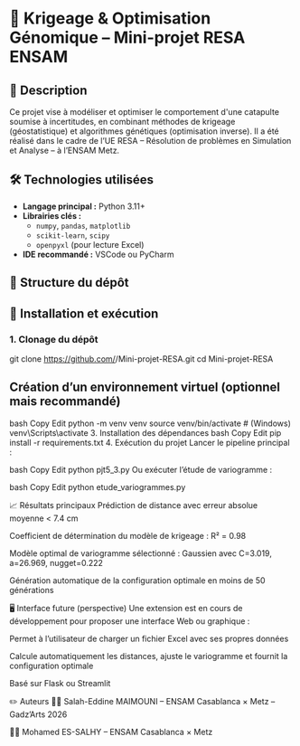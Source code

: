 # 🧠 Krigeage & Optimisation Génomique – Mini-projet RESA ENSAM

## 📌 Description

Ce projet vise à modéliser et optimiser le comportement d'une catapulte soumise à incertitudes, en combinant méthodes de krigeage (géostatistique) et algorithmes génétiques (optimisation inverse). Il a été réalisé dans le cadre de l’UE RESA – Résolution de problèmes en Simulation et Analyse – à l’ENSAM Metz.

## 🛠️ Technologies utilisées

- **Langage principal :** Python 3.11+
- **Librairies clés :**
  - `numpy`, `pandas`, `matplotlib`
  - `scikit-learn`, `scipy`
  - `openpyxl` (pour lecture Excel)
- **IDE recommandé :** VSCode ou PyCharm

## 📂 Structure du dépôt




## 🚀 Installation et exécution

### 1. Clonage du dépôt

git clone https://github.com/<votre-utilisateur>/Mini-projet-RESA.git
cd Mini-projet-RESA

##  Création d’un environnement virtuel (optionnel mais recommandé)
bash
Copy
Edit
python -m venv venv
source venv/bin/activate    # (Windows) venv\Scripts\activate
3. Installation des dépendances
bash
Copy
Edit
pip install -r requirements.txt
4. Exécution du projet
Lancer le pipeline principal :

bash
Copy
Edit
python pjt5_3.py
Ou exécuter l’étude de variogramme :

bash
Copy
Edit
python etude_variogrammes.py


📈 Résultats principaux
Prédiction de distance avec erreur absolue moyenne < 7.4 cm

Coefficient de détermination du modèle de krigeage : R² = 0.98

Modèle optimal de variogramme sélectionné : Gaussien avec C=3.019, a=26.969, nugget=0.222

Génération automatique de la configuration optimale en moins de 50 générations

🖥️ Interface future (perspective)
Une extension est en cours de développement pour proposer une interface Web ou graphique :

Permet à l’utilisateur de charger un fichier Excel avec ses propres données

Calcule automatiquement les distances, ajuste le variogramme et fournit la configuration optimale

Basé sur Flask ou Streamlit

✏️ Auteurs
👨‍🔬 Salah-Eddine MAIMOUNI – ENSAM Casablanca × Metz – Gadz’Arts 2026

👨‍🔬 Mohamed ES-SALHY – ENSAM Casablanca × Metz
